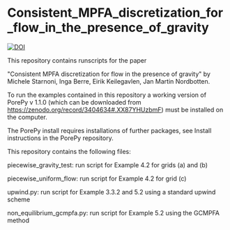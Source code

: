 # Consistent_MPFA_discretization_for_flow_in_the_presence_of_gravity

<a href="https://doi.org/10.5281/zenodo.3413545"><img src="https://zenodo.org/badge/DOI/10.5281/zenodo.3413545.svg" alt="DOI"></a>


This repository contains runscripts for the paper

"Consistent MPFA discretization for flow in the presence of gravity" by Michele Starnoni, Inga Berre, Eirik Keilegavlen, Jan Martin Nordbotten.

To run the examples contained in this repository a working version of PorePy v 1.1.0 (which can be downloaded from https://zenodo.org/record/3404634#.XX87YHUzbmF) must be installed on the computer. 

The PorePy install requires installations of further packages, see Install instructions in the PorePy repository.

This repository contains the following files:

piecewise_gravity_test: run script for Example 4.2 for grids  (a) and (b)

piecewise_uniform_flow: run script for Example 4.2 for grid (c)

upwind.py: run script for Example 3.3.2 and 5.2 using a standard upwind scheme

non_equilibrium_gcmpfa.py: run script for Example 5.2 using the GCMPFA method
